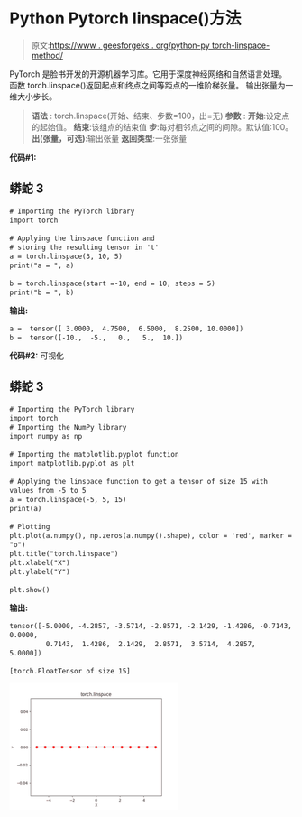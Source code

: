 # Python Pytorch linspace()方法

> 原文:[https://www . geesforgeks . org/python-py torch-linspace-method/](https://www.geeksforgeeks.org/python-pytorch-linspace-method/)

PyTorch 是脸书开发的开源机器学习库。它用于深度神经网络和自然语言处理。
函数 torch.linspace()返回起点和终点之间等距点的一维阶梯张量。
输出张量为一维大小步长。

> **语法** : torch.linspace(开始、结束、步数=100，出=无)
> **参数** :
> **开始**:设定点的起始值。
> **结束**:该组点的结束值
> **步**:每对相邻点之间的间隙。默认值:100。
> **出(张量，可选)**:输出张量
> **返回类型**:一张张量

**代码#1:**

## 蟒蛇 3

```
# Importing the PyTorch library
import torch

# Applying the linspace function and
# storing the resulting tensor in 't'
a = torch.linspace(3, 10, 5)
print("a = ", a)

b = torch.linspace(start =-10, end = 10, steps = 5)
print("b = ", b)
```

**输出:**

```
a =  tensor([ 3.0000,  4.7500,  6.5000,  8.2500, 10.0000])
b =  tensor([-10.,  -5.,   0.,   5.,  10.])
```

**代码#2:** 可视化

## 蟒蛇 3

```
# Importing the PyTorch library
import torch
# Importing the NumPy library
import numpy as np

# Importing the matplotlib.pyplot function
import matplotlib.pyplot as plt

# Applying the linspace function to get a tensor of size 15 with values from -5 to 5
a = torch.linspace(-5, 5, 15)
print(a)

# Plotting
plt.plot(a.numpy(), np.zeros(a.numpy().shape), color = 'red', marker = "o")
plt.title("torch.linspace")
plt.xlabel("X")
plt.ylabel("Y")

plt.show()
```

**输出:**

```
tensor([-5.0000, -4.2857, -3.5714, -2.8571, -2.1429, -1.4286, -0.7143,  0.0000,
         0.7143,  1.4286,  2.1429,  2.8571,  3.5714,  4.2857,  5.0000])

[torch.FloatTensor of size 15]
```

![](img/b150ef733be9da1fc923443c3e35b73e.png)